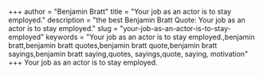 +++
author = "Benjamin Bratt"
title = "Your job as an actor is to stay employed."
description = "the best Benjamin Bratt Quote: Your job as an actor is to stay employed."
slug = "your-job-as-an-actor-is-to-stay-employed"
keywords = "Your job as an actor is to stay employed.,benjamin bratt,benjamin bratt quotes,benjamin bratt quote,benjamin bratt sayings,benjamin bratt saying,quotes, sayings,quote, saying, motivation"
+++
Your job as an actor is to stay employed.
